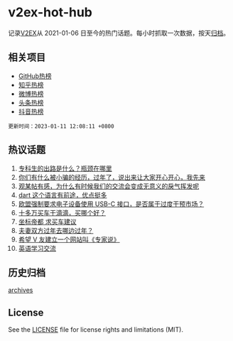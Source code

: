 # v2ex-hot-hub

 记录[V2EX](https://www.v2ex.com/)从 2021-01-06 日至今的热门话题。每小时抓取一次数据，按天[归档](archives)。
 
 ## 相关项目

- [GitHub热榜](https://github.com/snaildev/github-hot-hub)
- [知乎热榜](https://github.com/snaildev/zhihu-hot-hub)
- [微博热榜](https://github.com/snaildev/weibo-hot-hub)
- [头条热榜](https://github.com/snaildev/toutiao-hot-hub)
- [抖音热榜](https://github.com/snaildev/douyin-hot-hub)


 `更新时间：2023-01-11 12:08:11 +0800`

## 热议话题

1. [专科生的出路是什么？瓶颈在哪里](https://www.v2ex.com/t/907921)
1. [你们有什么被小骗的经历，过年了，说出来让大家开心开心，我先来](https://www.v2ex.com/t/908087)
1. [观某帖有感，为什么有时候我们的交流会变成无意义的戾气挥发呢](https://www.v2ex.com/t/907970)
1. [dart 这个语言有前途，优点挺多](https://www.v2ex.com/t/907891)
1. [欧盟强制要求电子设备使用 USB-C 接口，是否属于过度干预市场？](https://www.v2ex.com/t/907953)
1. [十多万买车干滴滴，买哪个好？](https://www.v2ex.com/t/907991)
1. [坐标帝都 求买车建议](https://www.v2ex.com/t/908066)
1. [夫妻双方过年去哪边过年？](https://www.v2ex.com/t/907978)
1. [希望 V 友建立一个网站叫《专家说》](https://www.v2ex.com/t/907899)
1. [英语学习交流](https://www.v2ex.com/t/907877)

## 历史归档

[archives](archives)

## License

See the [LICENSE](LICENSE) file for license rights and limitations (MIT).

